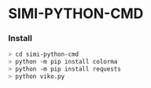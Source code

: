 # SIMI-PYTHON-CMD
### Install

```bash
> cd simi-python-cmd
> python -m pip install colorma
> python -m pip install requests
> python viko.py
```
